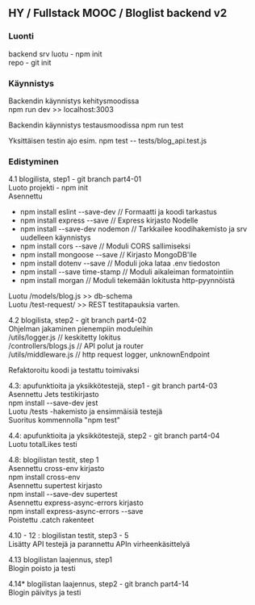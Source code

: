 
## HY / Fullstack MOOC / Bloglist backend v2

### Luonti  

backend srv luotu - npm init  
repo - git init  

### Käynnistys  
Backendin käynnistys kehitysmoodissa  
npm run dev >> localhost:3003  

Backendin käynnistys testausmoodissa 
npm run test  

Yksittäisen testin ajo esim.
npm test -- tests/blog_api.test.js  


### Edistyminen

4.1 blogilista, step1  - git branch part4-01  
Luoto projekti - npm init  
Asennettu  
- npm install eslint --save-dev // Formaatti ja koodi tarkastus 
- npm install express --save  // Express kirjasto Nodelle
- npm install --save-dev nodemon  // Tarkkailee koodihakemisto ja srv uudelleen käynnistys
- npm install cors --save // Moduli CORS sallimiseksi 
- npm install mongoose --save  // Kirjasto MongoDB'lle  
- npm install dotenv --save // Moduli joka lataa .env tiedoston  
- npm install --save time-stamp // Moduli aikaleiman formatointiin   
- npm install morgan // Moduli tekemään lokitusta http-pyynnöistä   

Luotu /models/blog.js >> db-schema    
Luotu /test-request/ >> REST testitapauksia varten.  

4.2 blogilista, step2  - git branch part4-02  
Ohjelman jakaminen pienempiin moduleihin  
/utils/logger.js  // keskitetty lokitus  
/controllers/blogs.js // API polut ja router  
/utils/middleware.js  // http request logger, unknownEndpoint  

Refaktoroitu koodi ja testattu toimivaksi  

4.3: apufunktioita ja yksikkötestejä, step1  - git branch part4-03  
Asennettu Jets testikirjasto  
npm install --save-dev jest  
Luotu /tests -hakemisto ja ensimmäisiä testejä  
Suoritus kommennolla "npm test"  

4.4: apufunktioita ja yksikkötestejä, step2  - git branch part4-04   
Luotu totalLikes testi  

4.8: blogilistan testit, step 1  
Asennettu cross-env kirjasto  
npm install cross-env  
Asennettu supertest kirjasto  
npm install --save-dev supertest  
Asennettu express-async-errors kirjasto  
npm install express-async-errors --save   
Poistettu .catch rakenteet  

4.10 - 12 : blogilistan testit, step3 - 5  
Lisätty API testejä ja parannettu APIn virheenkäsittelyä  

4.13 blogilistan laajennus, step1  
Blogin poisto ja testi  

4.14* blogilistan laajennus, step2  - git branch part4-14  
Blogin päivitys ja testi  




















